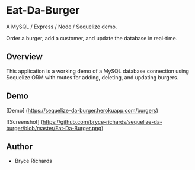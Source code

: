 # Eat-Da-Burger

A MySQL / Express / Node / Sequelize demo.

Order a burger, add a customer, and update the database in real-time.

## Overview

This application is a working demo of a MySQL database connection using Sequelize ORM with routes for adding, deleting, and updating burgers.

## Demo

[Demo] (https://sequelize-da-burger.herokuapp.com/burgers)

![Screenshot] (https://github.com/bryce-richards/sequelize-da-burger/blob/master/Eat-Da-Burger.png)

## Author

* Bryce Richards
